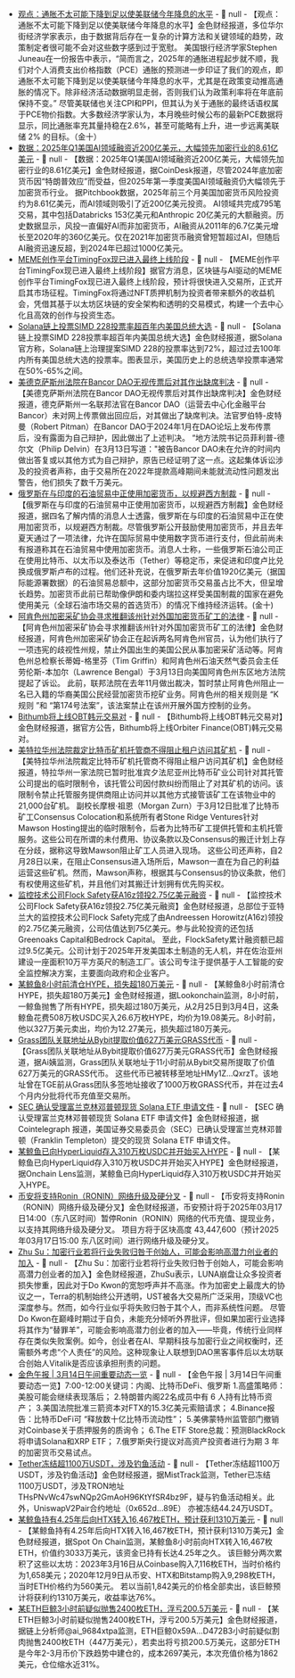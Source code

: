 - [观点：通胀不太可能下降到足以使美联储今年降息的水平]() - 📰 null - 【观点：通胀不太可能下降到足以使美联储今年降息的水平】金色财经报道，多位华尔街经济学家表示，由于数据背后存在一复杂的计算方法和关键领域的趋势，政策制定者很可能不会对这些数字感到过于宽慰。 
美国银行经济学家Stephen Juneau在一份报告中表示，“简而言之，2025年的通胀进程起步就不顺，我们对个人消费支出价格指数（PCE）通胀的预测进一步印证了我们的观点，即通胀不太可能下降到足以使美联储今年降息的水平，尤其是在政策变动推高通胀的情况下。除非经济活动数据明显走弱，否则我们认为政策利率将在年底前保持不变。” 
尽管美联储也关注CPI和PPI，但其认为关于通胀的最终话语权属于PCE物价指数。大多数经济学家认为，本月晚些时候公布的最新PCE数据将显示，同比通胀率充其量持稳在2.6%，甚至可能略有上升，进一步远离美联储 2% 的目标。（金十）
- [数据：2025年Q1美国AI领域融资近200亿美元，大幅领先加密行业的8.61亿美元](https://www.coindesk.com/markets/2025/03/14/ai-s-lead-over-crypto-for-vc-dollars-increased-in-q1-25-but-does-this-race-really-matter) - 📰 null - 【数据：2025年Q1美国AI领域融资近200亿美元，大幅领先加密行业的8.61亿美元】金色财经报道，据CoinDesk报道，尽管2024年底加密货币因“特朗普效应”而受益，但2025年第一季度美国AI领域融资仍大幅领先于加密货币行业。 
据Pitchbook数据，2025年前三个月美国加密货币风险投资约为8.61亿美元，而AI领域则吸引了近200亿美元投资。 
AI领域共完成795笔交易，其中包括Databricks 153亿美元和Anthropic 20亿美元的大额融资。历史数据显示，风投一直偏好AI而非加密货币，AI融资从2011年的6.7亿美元增长至2020年的360亿美元。仅在2021年加密货币融资曾短暂超过AI，但随后AI融资迅速反超，到2024年已超过1000亿美元。
- [MEME创作平台TimingFox现已进入最终上线阶段]() - 📰 null - 【MEME创作平台TimingFox现已进入最终上线阶段】据官方消息，区块链与AI驱动的MEME创作平台TimingFox现已进入最终上线阶段，预计将很快进入交易所，正式开启其市场征程。TimingFox将通过NFT质押机制为投资者带来额外的收益机会，凭借其基于以太坊区块链的安全架构和透明的交易模式，构建一个去中心化且高效的创作与投资生态。
- [Solana链上投票SIMD 228投票率超百年内美国总统大选](https://x.com/solana/status/1900289420496167054) - 📰 null - 【Solana链上投票SIMD 228投票率超百年内美国总统大选】金色财经报道，据Solana官方称，Solana链上治理提案SIMD 228的投票率达到72%，超过过去100年内所有美国总统大选的投票率。图表显示，美国历史上的总统选举投票率通常在50%-65%之间。
- [美德克萨斯州法院在Bancor DAO无视传票后对其作出缺席判决](https://cointelegraph.com/news/texas-court-issues-judgment-against-bancor-dao-for-ignoring-summons) - 📰 null - 【美德克萨斯州法院在Bancor DAO无视传票后对其作出缺席判决】金色财经报道，德克萨斯州一名联邦法官在Bancor DAO（运营去中心化金融平台Bancor）未对网上传票做出回应后，对其做出了缺席判决。法官罗伯特-皮特曼（Robert Pitman）在Bancor DAO于2024年1月在DAO论坛上发布传票后，没有露面为自己辩护，因此做出了上述判决。 
“地方法院书记员菲利普-德尔文（Philip Delvin）在3月13日写道："被告Bancor DAO未在允许的时间内做出答复或以其他方式为自己辩护，原告已经证明了这一点。这起集体诉讼涉及的投资者声称，由于交易所在2022年提款高峰期间未能就流动性问题发出警告，他们损失了数千万美元。
- [俄罗斯在与印度的石油贸易中正使用加密货币，以规避西方制裁]() - 📰 null - 【俄罗斯在与印度的石油贸易中正使用加密货币，以规避西方制裁】金色财经报道，据四名了解内情的消息人士透露，俄罗斯在与印度的石油贸易中正在使用加密货币，以规避西方制裁。尽管俄罗斯公开鼓励使用加密货币，并且去年夏天通过了一项法律，允许在国际贸易中使用数字货币进行支付，但此前尚未有报道称其在石油贸易中使用加密货币。消息人士称，一些俄罗斯石油公司正在使用比特币、以太币以及泰达币（Tether）等稳定币，来促进和印度卢比兑换成俄罗斯卢布的过程。他们还补充说，在俄罗斯去年价值1920亿美元（据国际能源署数据）的石油贸易总额中，这部分加密货币交易虽占比不大，但呈增长趋势。加密货币此前已帮助像伊朗和委内瑞拉这样受美国制裁的国家在避免使用美元（全球石油市场交易的首选货币）的情况下维持经济运转。(金十)
- [阿肯色州加密采矿协会寻求推翻该州针对外国加密货币矿工的法律](https://cointelegraph.com/news/arkansas-crypto-association-seeks-overturn-state-law-impacting-foreigners) - 📰 null - 【阿肯色州加密采矿协会寻求推翻该州针对外国加密货币矿工的法律】金色财经报道，阿肯色州加密采矿协会正在起诉两名阿肯色州官员，认为他们执行了一项违宪的歧视性州规，禁止外国出生的美国公民从事加密采矿活动等。阿肯色州总检察长蒂姆-格里芬（Tim Griffin）和阿肯色州石油天然气委员会主任劳伦斯-本加尔（Lawrence Bengal）于3月13日向美国阿肯色州东区地方法院提起了诉讼。 
此前，联邦法院在去年11月做出裁决，暂时禁止阿肯色州阻止一名已入籍的华裔美国公民经营加密货币挖矿业务。阿肯色州的相关规则是 “K规则 ”和 “第174号法案”，该法案禁止在该州开展外国方控制的业务。
- [Bithumb将上线OBT韩元交易对](https://feed.bithumb.com/notice/1647391) - 📰 null - 【Bithumb将上线OBT韩元交易对】金色财经报道，据官方公告，Bithumb将上线Orbiter Finance(OBT)韩元交易对。
- [美特拉华州法院裁定比特币矿机托管商不得阻止租户访问其矿机]() - 📰 null - 【美特拉华州法院裁定比特币矿机托管商不得阻止租户访问其矿机】金色财经报道，特拉华州一家法院已暂时批准宾夕法尼亚州比特币矿业公司针对其托管公司提出的临时限制令，该托管公司因付款纠纷而阻止了对其矿机的访问。该限制令禁止托管服务提供商阻止访问并以其他方式接管该矿工在该物业中的21,000台矿机。 
副校长摩根·祖恩（Morgan Zurn）于3月12日批准了比特币矿工Consensus Colocation和系统所有者Stone Ridge Ventures针对Mawson Hosting提出的临时限制令，后者为比特币矿工提供托管和主机托管服务。这些公司在所谓的未付费用、协议条款以及Consensus的搬迁计划上存在分歧，据称这导致Mawson阻止矿工人员进入现场。 
这些公司还声称，自2月28日以来，在阻止Consensus进入场所后，Mawson一直在为自己的利益运营这些矿机。然而，Mawson声称，根据其与Consensus的协议条款，他们有权使用这些矿机，并且他们对其搬迁计划拥有优先购买权。
- [监控技术公司Flock Safety获A16z领投2.75亿美元融资](https://www.techinasia.com/news/surveillance-firm-flock-safety-nets-275m-led-by-a16z) - 📰 null - 【监控技术公司Flock Safety获A16z领投2.75亿美元融资】金色财经报道，总部位于亚特兰大的监控技术公司Flock Safety完成了由Andreessen Horowitz(A16z)领投的2.75亿美元融资，公司估值达到75亿美元。参与此轮投资的还包括Greenoaks Capital和Bedrock Capital。 
至此，FlockSafety累计融资额已超过9.5亿美元。公司计划于2025年开发美国本土制造的无人机，并在佐治亚州建设一座面积10万平方英尺的制造工厂。该公司专注于提供基于人工智能的安全监控解决方案，主要面向政府和企业客户。
- [某鲸鱼8小时前清仓HYPE，损失超180万美元](https://x.com/lookonchain/status/1900411516232556566) - 📰 null - 【某鲸鱼8小时前清仓HYPE，损失超180万美元】金色财经报道，据Lookonchain监测，8小时前，一鲸鱼抛售了所有HYPE，损失超过180万美元，从2月25日到3月4日，这条鲸鱼花费508万枚USDC买入26.6万枚HYPE，均价为19.08美元。8小时前，他以327万美元卖出，均价为12.27美元，损失超过180万美元。
- [Grass团队关联地址从Bybit提取价值627万美元GRASS代币](https://x.com/ai_9684xtpa/status/1900406738945544547) - 📰 null - 【Grass团队关联地址从Bybit提取价值627万美元GRASS代币】金色财经报道，据Ai姨监测，Grass团队关联地址于11小时前从Bybit交易所提取了价值627万美元的GRASS代币。 
这些代币已被转移至地址HMy1Z...QxrzT。该地址曾在TGE前从Grass团队多签地址接收了1000万枚GRASS代币，并在过去4个月内分批将代币充值至交易所。
- [SEC 确认受理富兰克林邓普顿现货 Solana ETF 申请文件](https://x.com/Cointelegraph/status/1900404020734476317) - 📰 null - 【SEC 确认受理富兰克林邓普顿现货 Solana ETF 申请文件】金色财经报道，据 Cointelegraph 报道，美国证券交易委员会（SEC）已确认受理富兰克林邓普顿（Franklin Templeton）提交的现货 Solana ETF 申请文件。
- [某鲸鱼已向HyperLiquid存入310万枚USDC并开始买入HYPE](https://x.com/OnchainLens/status/1900398976387735810) - 📰 null - 【某鲸鱼已向HyperLiquid存入310万枚USDC并开始买入HYPE】金色财经报道，据Onchain Lens监测，某鲸鱼已向HyperLiquid存入310万枚USDC并开始买入HYPE。
- [币安将支持Ronin（RONIN）网络升级及硬分叉]() - 📰 null - 【币安将支持Ronin（RONIN）网络升级及硬分叉】金色财经报道，币安预计将于2025年03月17日14:00（东八区时间）暂停Ronin（RONIN）网络的代币充值、提现业务，以支持其网络升级及硬分叉。 
项目方将于区块高度 43,447,600（预计2025年03月17日15:00 东八区时间）进行网络升级及硬分叉。
- [Zhu Su：加密行业若将行业失败归咎于创始人，可能会影响高潜力创业者的加入](https://x.com/zhusu/status/1900395325472596441) - 📰 null - 【Zhu Su：加密行业若将行业失败归咎于创始人，可能会影响高潜力创业者的加入】金色财经报道，ZhuSu表示，LUNA崩盘让众多投资者损失惨重，因此对于Do Kwon的宽恕呼声并不高涨。作为加密史上最庞大的协议之一，Terra的机制始终公开透明，UST被各大交易所广泛采用，顶级VC也深度参与。然而，如今行业似乎将失败归咎于其个人，而非系统性问题。 
尽管Do Kwon在巅峰时期过于自负，未能充分倾听外界批评，但如果加密行业选择将其作为“替罪羊”，可能会影响高潜力创业者的加入——毕竟，传统行业同样存在类似失败案例。如今，创业者在AI、早期科技与加密行业之间权衡时，还需额外考虑“个人责任”的风险。这种现象让人联想到DAO黑客事件后以太坊联合创始人Vitalik是否应该承担刑责的问题。
- [金色午报 | 3月14日午间重要动态一览]() - 📰 null - 【金色午报 | 3月14日午间重要动态一览】7:00-12:00关键词：内阁、比特币DeFi、俄罗斯 
1.高盛策略师：美股可能会继续表现落后； 
2.特朗普内阁22名成员中有 6 人持有比特币资产； 
3.美国法院批准三箭资本对FTX的15.3亿美元索赔请求； 
4.Binance报告：比特币DeFi可 “释放数十亿比特币流动性”； 
5.美佛蒙特州监管部门撤销对Coinbase关于质押服务的质询令； 
6.The ETF Store总裁：预测BlackRock将申请Solana和XRP ETF； 
7.俄罗斯央行提议对高资产投资者进行为期 3 年的加密货币交易试点。
- [Tether冻结超1100万USDT，涉及钓鱼活动](https://x.com/MistTrack_io/status/1900389089633054867) - 📰 null - 【Tether冻结超1100万USDT，涉及钓鱼活动】金色财经报道，据MistTrack监测，Tether已冻结1100万USDT，涉及TRON地址THsPNvWc47swNQp2GmAoH96KtYfSR4bz9F，疑与钓鱼活动相关。此外，UniswapV2Pair合约地址（0x652d…89E） 亦被冻结44.24万USDT。
- [某鲸鱼持有4.25年后向HTX转入16,467枚ETH，预计获利1310万美元](https://x.com/spotonchain/status/1900388974121881866) - 📰 null - 【某鲸鱼持有4.25年后向HTX转入16,467枚ETH，预计获利1310万美元】金色财经报道，据Spot On Chain监测，某鲸鱼8小时前向HTX转入16,467枚ETH，价值约3033万美元，该资金已持有长达4.25年之久。 
该巨鲸分两次累积了这些以太坊：2023年3月16日从Coinbase购入7,116枚ETH，当时价格约为1,658美元；2020年12月9日从币安、HTX和Bitstamp购入9,298枚ETH，当时ETH价格约为560美元。 
若以当前1,842美元的价格全部卖出，该巨鲸预计将获利约1310万美元，收益率达76%。
- [某ETH巨鲸3小时前疑似抛售2400枚ETH，浮亏200.5万美元](https://x.com/ai_9684xtpa/status/1900385255854325777) - 📰 null - 【某ETH巨鲸3小时前疑似抛售2400枚ETH，浮亏200.5万美元】金色财经报道，据链上分析师@ai_9684xtpa监测，ETH巨鲸0x59A...D472B3小时前疑似割肉抛售2400枚ETH（447万美元），若卖出将亏损200.5万美元，这部分ETH是今年2-3月币价下跌趋势中建仓的，成本2697美元，本次充值价格为1862美元，仓位缩水近31%。
